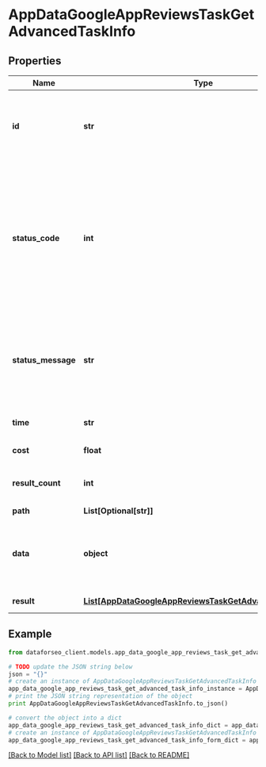 # AppDataGoogleAppReviewsTaskGetAdvancedTaskInfo


## Properties

Name | Type | Description | Notes
------------ | ------------- | ------------- | -------------
**id** | **str** | task identifier unique task identifier in our system in the UUID format | [optional] 
**status_code** | **int** | status code of the task generated by DataForSEO, can be within the following range: 10000-60000 you can find the full list of the response codes here | [optional] 
**status_message** | **str** | informational message of the task you can find the full list of general informational messages here | [optional] 
**time** | **str** | execution time, seconds | [optional] 
**cost** | **float** | total tasks cost, USD | [optional] 
**result_count** | **int** | number of elements in the result array | [optional] 
**path** | **List[Optional[str]]** | URL path | [optional] 
**data** | **object** | contains the same parameters that you specified in the POST request | [optional] 
**result** | [**List[AppDataGoogleAppReviewsTaskGetAdvancedResultInfo]**](AppDataGoogleAppReviewsTaskGetAdvancedResultInfo.md) | array of results | [optional] 

## Example

```python
from dataforseo_client.models.app_data_google_app_reviews_task_get_advanced_task_info import AppDataGoogleAppReviewsTaskGetAdvancedTaskInfo

# TODO update the JSON string below
json = "{}"
# create an instance of AppDataGoogleAppReviewsTaskGetAdvancedTaskInfo from a JSON string
app_data_google_app_reviews_task_get_advanced_task_info_instance = AppDataGoogleAppReviewsTaskGetAdvancedTaskInfo.from_json(json)
# print the JSON string representation of the object
print AppDataGoogleAppReviewsTaskGetAdvancedTaskInfo.to_json()

# convert the object into a dict
app_data_google_app_reviews_task_get_advanced_task_info_dict = app_data_google_app_reviews_task_get_advanced_task_info_instance.to_dict()
# create an instance of AppDataGoogleAppReviewsTaskGetAdvancedTaskInfo from a dict
app_data_google_app_reviews_task_get_advanced_task_info_form_dict = app_data_google_app_reviews_task_get_advanced_task_info.from_dict(app_data_google_app_reviews_task_get_advanced_task_info_dict)
```
[[Back to Model list]](../README.md#documentation-for-models) [[Back to API list]](../README.md#documentation-for-api-endpoints) [[Back to README]](../README.md)


